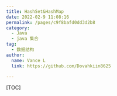 ```yaml
---
title: HashSet&HashMap
date: 2022-02-9 11:08:16
permalink: /pages/c9f8bafd0dd3d2b8
category:
  - Java
  - java 集合
tag:
  - 数据结构
author:
  name: Vance L
  link: https://github.com/Dovahkiin8625

---
```






[TOC]
